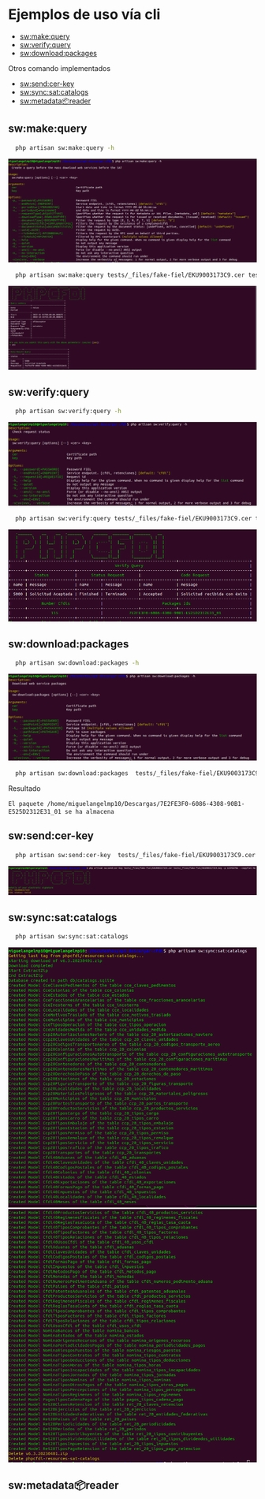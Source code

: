 # Ejemplos de uso vía cli

* [sw:make:query](../docs/ejemplos_cli.md#swmakequery)
* [sw:verify:query](../docs/ejemplos_cli.md#swverifyquery)
* [sw:download:packages](../docs/ejemplos_cli.md#swdownloadpackages)

Otros comando implementados

* [sw:send:cer-key](../docs/ejemplos_cli.md#swsendcer-key)
* [sw:sync:sat:catalogs](../docs/ejemplos_cli.md#swsyncsatcatalogs)
* [sw:metadata:package:reader](../docs/ejemplos_cli.md#swmetadatapackagereader)


## sw:make:query
```bash
  php artisan sw:make:query -h
 ```
![sw:make:query](../docs/img/sw:make:query.png)

```bash
  php artisan sw:make:query tests/_files/fake-fiel/EKU9003173C9.cer tests/_files/fake-fiel/EKU9003173C9.key -p 12345678a -s '2019-01-13 00:00:00' -e '2019-01-13 23:59:59' --requestType='metadata' --downloadType='received'
 ```
![sw:make:query](../docs/img/sw:make:query-example.png)

## sw:verify:query

```bash
  php artisan sw:verify:query -h
 ```
![sw:verify:query](../docs/img/sw:verify:query.png)


```bash
  php artisan sw:verify:query tests/_files/fake-fiel/EKU9003173C9.cer tests/_files/fake-fiel/EKU9003173C9.key -p 12345678a --requestId='7e2fe3f0-6086-4308-90b1-e525d2312e31'
 ```
![sw:make:query](../docs/img/sw:verify:query-example.png)

## sw:download:packages

```bash
  php artisan sw:download:packages -h
 ```
![sw:download:packages](../docs/img/sw:download:packages.png)


```bash
  php artisan sw:download:packages  tests/_files/fake-fiel/EKU9003173C9.cer tests/_files/fake-fiel/EKU9003173C9.key -p 12345678a --packageId='7E2FE3F0-6086-4308-90B1-E525D2312E31_01' --pathSave='/home/miguelangelmp10/Descargas/'
 ```
Resultado
```text
El paquete /home/miguelangelmp10/Descargas/7E2FE3F0-6086-4308-90B1-E525D2312E31_01 se ha almacena
 ```

## sw:send:cer-key
```bash
  php artisan sw:send:cer-key  tests/_files/fake-fiel/EKU9003173C9.cer tests/_files/fake-fiel/EKU9003173C9.key -p 12345678a --copyFiel No
 ```
![sw:send:cer-key](../docs/img/sw:send:cer-key.png)

## sw:sync:sat:catalogs
```bash
  php artisan sw:sync:sat:catalogs
```
![sw:sync:sat:catalogs-1.png](../docs/img/sw:sync:sat:catalogs-1.png)
![sw:sync:sat:catalogs-2.png](../docs/img/sw:sync:sat:catalogs-2.png)


## sw:metadata:package:reader
